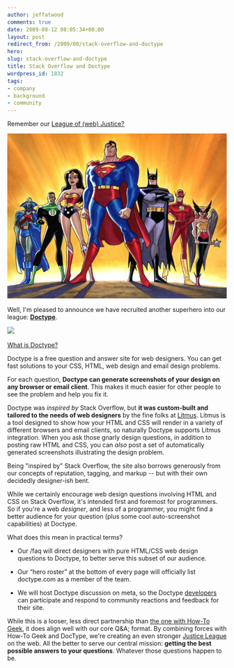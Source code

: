 ```yaml
---
author: jeffatwood
comments: true
date: 2009-08-12 08:05:34+00:00
layout: post
redirect_from: /2009/08/stack-overflow-and-doctype
hero: 
slug: stack-overflow-and-doctype
title: Stack Overflow and Doctype
wordpress_id: 1832
tags:
- company
- background
- community
---
```



Remember our [League of (web) Justice?](http://blog.stackoverflow.com/2009/07/why-cant-you-have-just-one-site/)



![justice-league-small](/images/wordpress/justice-league-small.jpg)





Well, I'm pleased to announce we have recruited another superhero into our league: **[Doctype](http://doctype.com)**.



[![](http://blog.stackoverflow.com/wp-content/uploads/doctype-logo.jpg)](http://doctype.com)



[What is Doctype?](http://doctype.com/about)





>
Doctype is a free question and answer site for web designers. You can get fast solutions to your CSS, HTML, web design and email design problems.

> 
> 
For each question, **Doctype can generate screenshots of your design on any browser or email client**. This makes it much easier for other people to see the problem and help you fix it.






Doctype was _inspired by_ Stack Overflow, but **it was custom-built and tailored to the needs of web designers** by the fine folks at [Litmus](http://litmusapp.com/). Litmus is a tool designed to show how your HTML and CSS will render in a variety of different browsers and email clients, so naturally Doctype supports Litmus integration. When you ask those gnarly design questions, in addition to posting raw HTML and CSS, you can _also_ post a set of automatically generated screenshots illustrating the design problem.



Being "inspired by" Stack Overflow, the site also borrows generously from our concepts of reputation, tagging, and markup -- but with their own decidedly designer-ish bent.



While we certainly encourage web design questions involving HTML and CSS on Stack Overflow, it's intended first and foremost for programmers. So if you're a web _designer_, and less of a programmer, you might find a better audience for your question (plus some cool auto-screenshot capabilities) at Doctype.



What does this mean in practical terms?







  * Our /faq will direct designers with pure HTML/CSS web design questions to Doctype, to better serve this subset of our audience.

  * Our “hero roster” at the bottom of every page will officially list doctype.com as a member of the team. 

  * We will host Doctype discussion on meta, so the Doctype [developers](http://stackoverflow.com/users/20345/davidsmalley) can participate and respond to community reactions and feedback for their site. 




While this is a looser, less direct partnership than [the one with How-To Geek](http://blog.stackoverflow.com/2009/07/howtogeek-and-stack-overflow/), it does align well with our core Q&A; format. By combining forces with How-To Geek and DocType, we're creating an even stronger [Justice League](http://en.wikipedia.org/wiki/Justice_League) on the web. All the better to serve our central mission: **getting the best possible answers to your questions**. Whatever those questions happen to be.

